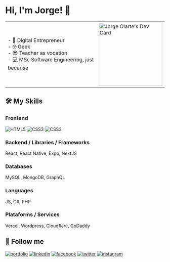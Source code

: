 
# Hi, I'm Jorge! 👋

|   |   |
| ------------ | ------------ |
| - 🚀 Digital Entrepreneur <br>- 🤓 Geek <br>- 😎 Teacher as vocation <br>- 💻 MSc Software Engineering, just because | <a href="https://app.daily.dev/jorgeolarte"><img src="https://api.daily.dev/devcards/b6d20d4025114c43bbb6ce20c233f353.png?r=055" width="200" alt="Jorge Olarte's Dev Card"/></a> |
      
## 🛠 My Skills

### Frontend
![HTML5](https://img.shields.io/badge/HTML5-ee5f27?style=flat-square&logo=html5&logoColor=white)
![CSS3](https://img.shields.io/badge/CSS3-0090d1?style=flat-square&logo=css3&logoColor=white)
![CSS3](https://img.shields.io/badge/Tailwindcss-029fb0?style=flat-square&logo=tailwindcss&logoColor=white)

### Backend / Libraries / Frameworks
React, React Native, Expo, NextJS

### Databases
MySQL, MongoDB, GraphQL

### Languages
JS, C#, PHP

### Plataforms / Services
Vercel, Wordpress, Cloudflare, GoDaddy

## 🔗 Follow me
[![portfolio](https://img.shields.io/badge/my_portfolio-000?style=flat-square&logo=ko-fi&logoColor=white)](https://jorgeolarte.com/)
[![linkedin](https://img.shields.io/badge/linkedin-0A66C2?style=flat-square&logo=linkedin&logoColor=white)](https://www.linkedin.com/in/jorgeduardolarte/)
[![facebook](https://img.shields.io/badge/facebook-1DA1F2?style=flat-square&logo=facebook&logoColor=white)](https://www.facebook.com/jorgeduardolarte)
[![twitter](https://img.shields.io/badge/twitter-1DA1F2?style=flat-square&logo=twitter&logoColor=white)](https://twitter.com/jorgeolarte)
[![instagram](https://img.shields.io/badge/instagram-dd2a7b?style=flat-square&logo=instagram&logoColor=white)](https://instagram.com/jorgeolarte)
